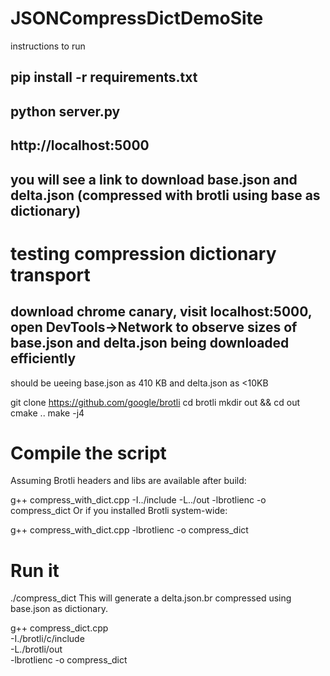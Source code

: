 # JSONCompressDictDemoSite

instructions to run

## pip install -r requirements.txt

## python server.py

## http://localhost:5000

## you will see a link to download base.json and delta.json (compressed with brotli using base as dictionary)

# testing compression dictionary transport

## download chrome canary, visit localhost:5000, open DevTools->Network to observe sizes of base.json and delta.json being downloaded efficiently

should be ueeing base.json as 410 KB and delta.json as <10KB

git clone https://github.com/google/brotli
cd brotli
mkdir out && cd out
cmake ..
make -j4


# Compile the script
Assuming Brotli headers and libs are available after build:

g++ compress_with_dict.cpp -I../include -L../out -lbrotlienc -o compress_dict
Or if you installed Brotli system-wide:

g++ compress_with_dict.cpp -lbrotlienc -o compress_dict
# Run it

./compress_dict
This will generate a delta.json.br compressed using base.json as dictionary.


g++ compress_dict.cpp \
  -I./brotli/c/include \
  -L./brotli/out \
  -lbrotlienc -o compress_dict

